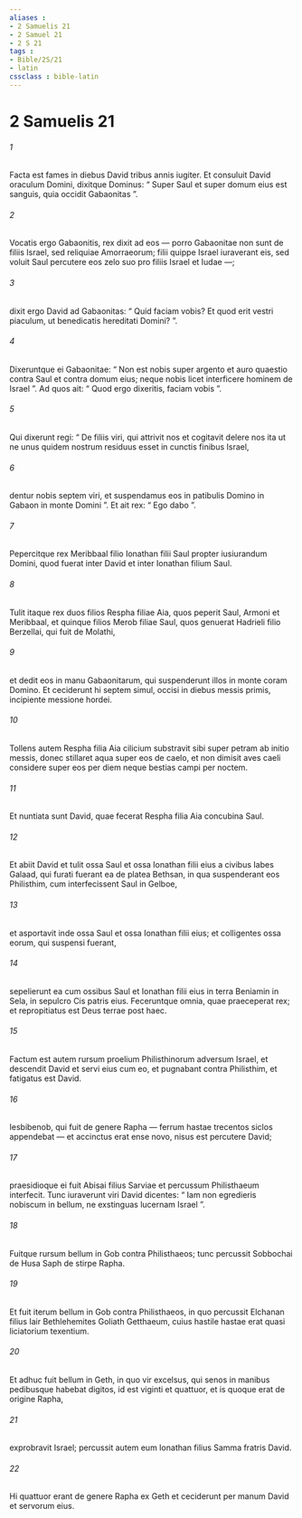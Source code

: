 ```yaml
---
aliases : 
- 2 Samuelis 21
- 2 Samuel 21
- 2 S 21
tags : 
- Bible/2S/21
- latin
cssclass : bible-latin
---
```


# 2 Samuelis 21

###### 1
Facta est fames in diebus David tribus annis iugiter. Et consuluit David oraculum Domini, dixitque Dominus: “ Super Saul et super domum eius est sanguis, quia occidit Gabaonitas ”. 
###### 2
Vocatis ergo Gabaonitis, rex dixit ad eos — porro Gabaonitae non sunt de filiis Israel, sed reliquiae Amorraeorum; filii quippe Israel iuraverant eis, sed voluit Saul percutere eos zelo suo pro filiis Israel et Iudae —; 
###### 3
dixit ergo David ad Gabaonitas: “ Quid faciam vobis? Et quod erit vestri piaculum, ut benedicatis hereditati Domini? ”. 
###### 4
Dixeruntque ei Gabaonitae: “ Non est nobis super argento et auro quaestio contra Saul et contra domum eius; neque nobis licet interficere hominem de Israel ”. Ad quos ait: “ Quod ergo dixeritis, faciam vobis ”. 
###### 5
Qui dixerunt regi: “ De filiis viri, qui attrivit nos et cogitavit delere nos ita ut ne unus quidem nostrum residuus esset in cunctis finibus Israel, 
###### 6
dentur nobis septem viri, et suspendamus eos in patibulis Domino in Gabaon in monte Domini ”. Et ait rex: “ Ego dabo ”.
###### 7
Pepercitque rex Meribbaal filio Ionathan filii Saul propter iusiurandum Domini, quod fuerat inter David et inter Ionathan filium Saul. 
###### 8
Tulit itaque rex duos filios Respha filiae Aia, quos peperit Saul, Armoni et Meribbaal, et quinque filios Merob filiae Saul, quos genuerat Hadrieli filio Berzellai, qui fuit de Molathi, 
###### 9
et dedit eos in manu Gabaonitarum, qui suspenderunt illos in monte coram Domino. Et ceciderunt hi septem simul, occisi in diebus messis primis, incipiente messione hordei.
###### 10
Tollens autem Respha filia Aia cilicium substravit sibi super petram ab initio messis, donec stillaret aqua super eos de caelo, et non dimisit aves caeli considere super eos per diem neque bestias campi per noctem.
###### 11
Et nuntiata sunt David, quae fecerat Respha filia Aia concubina Saul. 
###### 12
Et abiit David et tulit ossa Saul et ossa Ionathan filii eius a civibus Iabes Galaad, qui furati fuerant ea de platea Bethsan, in qua suspenderant eos Philisthim, cum interfecissent Saul in Gelboe, 
###### 13
et asportavit inde ossa Saul et ossa Ionathan filii eius; et colligentes ossa eorum, qui suspensi fuerant, 
###### 14
sepelierunt ea cum ossibus Saul et Ionathan filii eius in terra Beniamin in Sela, in sepulcro Cis patris eius. Feceruntque omnia, quae praeceperat rex; et repropitiatus est Deus terrae post haec.
###### 15
Factum est autem rursum proelium Philisthinorum adversum Israel, et descendit David et servi eius cum eo, et pugnabant contra Philisthim, et fatigatus est David. 
###### 16
Iesbibenob, qui fuit de genere Rapha — ferrum hastae trecentos siclos appendebat — et accinctus erat ense novo, nisus est percutere David; 
###### 17
praesidioque ei fuit Abisai filius Sarviae et percussum Philisthaeum interfecit. Tunc iuraverunt viri David dicentes: “ Iam non egredieris nobiscum in bellum, ne exstinguas lucernam Israel ”.
###### 18
Fuitque rursum bellum in Gob contra Philisthaeos; tunc percussit Sobbochai de Husa Saph de stirpe Rapha.
###### 19
Et fuit iterum bellum in Gob contra Philisthaeos, in quo percussit Elchanan filius Iair Bethlehemites Goliath Getthaeum, cuius hastile hastae erat quasi liciatorium texentium.
###### 20
Et adhuc fuit bellum in Geth, in quo vir excelsus, qui senos in manibus pedibusque habebat digitos, id est viginti et quattuor, et is quoque erat de origine Rapha, 
###### 21
exprobravit Israel; percussit autem eum Ionathan filius Samma fratris David.
###### 22
Hi quattuor erant de genere Rapha ex Geth et ceciderunt per manum David et servorum eius.
